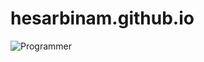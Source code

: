 # hesarbinam.github.io

![Programmer]({{site.baseurl}}/https://singularity.gs/wp-content/uploads/2018/04/css.jpg)
